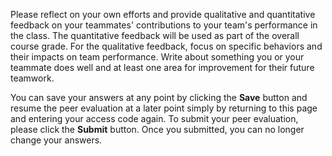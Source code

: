 Please reflect on your own efforts and provide qualitative and quantitative feedback on your teammates' contributions to your team's performance in the class. 
The quantitative feedback will be used as part of the overall course grade. For the qualitative feedback, focus on specific behaviors and their impacts on team performance. 
Write about something you or your teammate does well and at least one area for improvement for their future teamwork.

You can save your answers at any point by clicking the **Save** button and resume the peer evaluation at a later point simply by returning to this page and entering your access code again. To submit your peer evaluation, please click the **Submit** button. Once you submitted, you can no longer change your answers.
